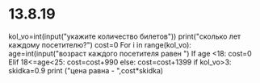 # 13.8.19
kol_vo=int(input("укажите количество билетов"))
print("сколько лет каждому посетителю?")
cost=0
For i in range(kol_vo):
age=int(input("возраст каждого посетителя равен ")
If age <18:
  cost=0
Elif 18<=age<25:
  cost=cost+990
else:
  cost=cost+1399
if kol_vo>3:
  skidka=0.9
print ("цена равна - ",cost*skidka)
